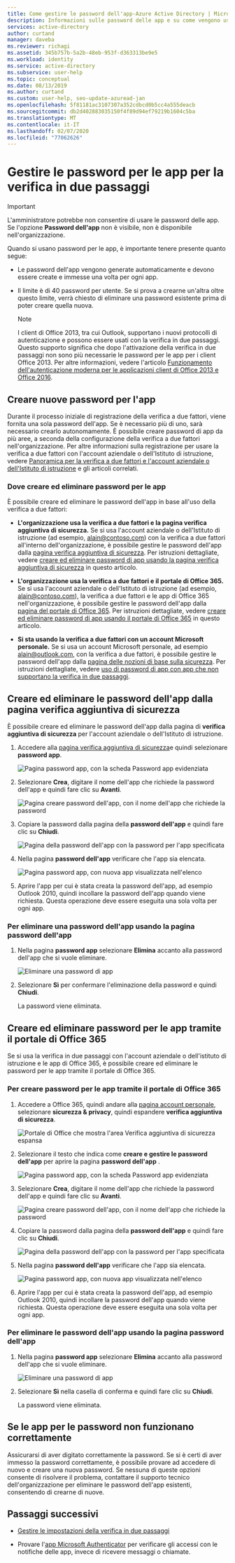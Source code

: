 ```yaml
---
title: Come gestire le password dell'app-Azure Active Directory | Microsoft Docs
description: Informazioni sulle password delle app e su come vengono usate per la verifica in due passaggi.
services: active-directory
author: curtand
manager: daveba
ms.reviewer: richagi
ms.assetid: 345b757b-5a2b-48eb-953f-d363313be9e5
ms.workload: identity
ms.service: active-directory
ms.subservice: user-help
ms.topic: conceptual
ms.date: 08/13/2019
ms.author: curtand
ms.custom: user-help, seo-update-azuread-jan
ms.openlocfilehash: 5f81181ac3107307a352cdbcd0b5cc4a555deacb
ms.sourcegitcommit: db2d402883035150f4f89d94ef79219b1604c5ba
ms.translationtype: MT
ms.contentlocale: it-IT
ms.lasthandoff: 02/07/2020
ms.locfileid: "77062626"
---
```

# <a name="manage-app-passwords-for-two-step-verification"></a>Gestire le password per le app per la verifica in due passaggi

>[!Important]
>L'amministratore potrebbe non consentire di usare le password delle app. Se l'opzione **Password dell'app** non è visibile, non è disponibile nell'organizzazione.

Quando si usano password per le app, è importante tenere presente quanto segue:

- Le password dell'app vengono generate automaticamente e devono essere create e immesse una volta per ogni app.

- Il limite è di 40 password per utente. Se si prova a crearne un'altra oltre questo limite, verrà chiesto di eliminare una password esistente prima di poter creare quella nuova.

    >[!Note]
    >I client di Office 2013, tra cui Outlook, supportano i nuovi protocolli di autenticazione e possono essere usati con la verifica in due passaggi. Questo supporto significa che dopo l'attivazione della verifica in due passaggi non sono più necessarie le password per le app per i client Office 2013. Per altre informazioni, vedere l'articolo [Funzionamento dell'autenticazione moderna per le applicazioni client di Office 2013 e Office 2016](https://support.office.com/article/how-modern-authentication-works-for-office-2013-and-office-2016-client-apps-e4c45989-4b1a-462e-a81b-2a13191cf517).

## <a name="create-new-app-passwords"></a>Creare nuove password per l'app

Durante il processo iniziale di registrazione della verifica a due fattori, viene fornita una sola password dell'app. Se è necessario più di uno, sarà necessario crearlo autonomamente. È possibile creare password di app da più aree, a seconda della configurazione della verifica a due fattori nell'organizzazione. Per altre informazioni sulla registrazione per usare la verifica a due fattori con l'account aziendale o dell'Istituto di istruzione, vedere [Panoramica per la verifica a due fattori e l'account aziendale o dell'Istituto di istruzione](multi-factor-authentication-end-user-first-time.md) e gli articoli correlati.

### <a name="where-to-create-and-delete-your-app-passwords"></a>Dove creare ed eliminare password per le app

È possibile creare ed eliminare le password dell'app in base all'uso della verifica a due fattori:

- **L'organizzazione usa la verifica a due fattori e la pagina verifica aggiuntiva di sicurezza.** Se si usa l'account aziendale o dell'Istituto di istruzione (ad esempio, alain@contoso.com) con la verifica a due fattori all'interno dell'organizzazione, è possibile gestire le password dell'app dalla [pagina verifica aggiuntiva di sicurezza](https://account.activedirectory.windowsazure.com/Proofup.aspx). Per istruzioni dettagliate, vedere [creare ed eliminare password di app usando la pagina verifica aggiuntiva di sicurezza](#create-and-delete-app-passwords-from-the-additional-security-verification-page) in questo articolo.

- **L'organizzazione usa la verifica a due fattori e il portale di Office 365.** Se si usa l'account aziendale o dell'Istituto di istruzione (ad esempio, alain@contoso.com), la verifica a due fattori e le app di Office 365 nell'organizzazione, è possibile gestire le password dell'app dalla [pagina del portale di Office 365](https://www.office.com). Per istruzioni dettagliate, vedere [creare ed eliminare password di app usando il portale di Office 365](#create-and-delete-app-passwords-using-the-office-365-portal) in questo articolo.

- **Si sta usando la verifica a due fattori con un account Microsoft personale.** Se si usa un account Microsoft personale, ad esempio alain@outlook.com, con la verifica a due fattori, è possibile gestire le password dell'app dalla [pagina delle nozioni di base sulla sicurezza](https://account.microsoft.com/security/). Per istruzioni dettagliate, vedere [uso di password di app con app che non supportano la verifica in due passaggi](https://support.microsoft.com/help/12409/microsoft-account-app-passwords-and-two-step-verification).

## <a name="create-and-delete-app-passwords-from-the-additional-security-verification-page"></a>Creare ed eliminare le password dell'app dalla pagina verifica aggiuntiva di sicurezza

È possibile creare ed eliminare le password dell'app dalla pagina di **verifica aggiuntiva di sicurezza** per l'account aziendale o dell'Istituto di istruzione.

1. Accedere alla [pagina verifica aggiuntiva di sicurezza](https://account.activedirectory.windowsazure.com/Proofup.aspx)e quindi selezionare **password app**.

    ![Pagina password app, con la scheda Password app evidenziata](media/multi-factor-authentication-end-user-app-passwords/mfa-app-passwords-page.png)

2. Selezionare **Crea**, digitare il nome dell'app che richiede la password dell'app e quindi fare clic su **Avanti**.

    ![Pagina creare password dell'app, con il nome dell'app che richiede la password](media/multi-factor-authentication-end-user-app-passwords/mfa-create-app-password-page.png)

3. Copiare la password dalla pagina della **password dell'app** e quindi fare clic su **Chiudi**.

    ![Pagina della password dell'app con la password per l'app specificata](media/multi-factor-authentication-end-user-app-passwords/mfa-your-app-password-page.png)

4. Nella pagina **password dell'app** verificare che l'app sia elencata.

     ![Pagina password app, con nuova app visualizzata nell'elenco](media/multi-factor-authentication-end-user-app-passwords/mfa-app-passwords-page-with-new-password.png)  

5. Aprire l'app per cui è stata creata la password dell'app, ad esempio Outlook 2010, quindi incollare la password dell'app quando viene richiesta. Questa operazione deve essere eseguita una sola volta per ogni app.

### <a name="to-delete-an-app-password-using-the-app-passwords-page"></a>Per eliminare una password dell'app usando la pagina password dell'app

1. Nella pagina **password app** selezionare **Elimina** accanto alla password dell'app che si vuole eliminare.

   ![Eliminare una password di app](media/multi-factor-authentication-end-user-app-passwords/mfa-app-passwords-page-delete.png)

2. Selezionare **Sì** per confermare l'eliminazione della password e quindi **Chiudi**.

    La password viene eliminata.

## <a name="create-and-delete-app-passwords-using-the-office-365-portal"></a>Creare ed eliminare password per le app tramite il portale di Office 365

Se si usa la verifica in due passaggi con l'account aziendale o dell'istituto di istruzione e le app di Office 365, è possibile creare ed eliminare le password per le app tramite il portale di Office 365.

### <a name="to-create-app-passwords-using-the-office-365-portal"></a>Per creare password per le app tramite il portale di Office 365

1. Accedere a Office 365, quindi andare alla [pagina account personale](https://portal.office.com), selezionare **sicurezza & privacy**, quindi espandere **verifica aggiuntiva di sicurezza**.

    ![Portale di Office che mostra l'area Verifica aggiuntiva di sicurezza espansa](media/multi-factor-authentication-end-user-app-passwords/mfa-app-passwords-o365-my-account-page.png)

2. Selezionare il testo che indica come **creare e gestire le password dell'app** per aprire la pagina **password dell'app** .

    ![Pagina password app, con la scheda Password app evidenziata](media/multi-factor-authentication-end-user-app-passwords/mfa-app-passwords-page.png)

3. Selezionare **Crea**, digitare il nome dell'app che richiede la password dell'app e quindi fare clic su **Avanti**.

    ![Pagina creare password dell'app, con il nome dell'app che richiede la password](media/multi-factor-authentication-end-user-app-passwords/mfa-create-app-password-page.png)

4. Copiare la password dalla pagina della **password dell'app** e quindi fare clic su **Chiudi**.

    ![Pagina della password dell'app con la password per l'app specificata](media/multi-factor-authentication-end-user-app-passwords/mfa-your-app-password-page.png)

5. Nella pagina **password dell'app** verificare che l'app sia elencata.

     ![Pagina password app, con nuova app visualizzata nell'elenco](media/multi-factor-authentication-end-user-app-passwords/mfa-app-passwords-page-with-new-password.png)  

6. Aprire l'app per cui è stata creata la password dell'app, ad esempio Outlook 2010, quindi incollare la password dell'app quando viene richiesta. Questa operazione deve essere eseguita una sola volta per ogni app.

### <a name="to-delete-app-passwords-using-the-app-passwords-page"></a>Per eliminare le password dell'app usando la pagina password dell'app

1. Nella pagina **password app** selezionare **Elimina** accanto alla password dell'app che si vuole eliminare.

   ![Eliminare una password di app](media/multi-factor-authentication-end-user-app-passwords/mfa-app-passwords-page-delete.png)

2. Selezionare **Sì** nella casella di conferma e quindi fare clic su **Chiudi**.

    La password viene eliminata.

## <a name="if-your-app-passwords-arent-working-properly"></a>Se le app per le password non funzionano correttamente

Assicurarsi di aver digitato correttamente la password. Se si è certi di aver immesso la password correttamente, è possibile provare ad accedere di nuovo e creare una nuova password. Se nessuna di queste opzioni consente di risolvere il problema, contattare il supporto tecnico dell'organizzazione per eliminare le password dell'app esistenti, consentendo di crearne di nuove.

## <a name="next-steps"></a>Passaggi successivi

- [Gestire le impostazioni della verifica in due passaggi](multi-factor-authentication-end-user-manage-settings.md)

- Provare l'[app Microsoft Authenticator](user-help-auth-app-download-install.md) per verificare gli accessi con le notifiche delle app, invece di ricevere messaggi o chiamate.
